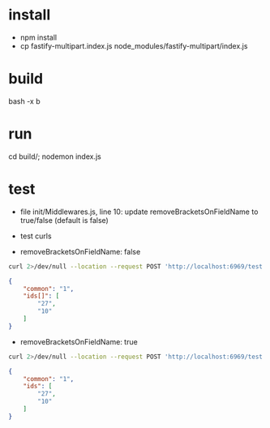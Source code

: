# install
- npm install
- cp fastify-multipart.index.js node_modules/fastify-multipart/index.js

# build
bash -x b

# run
cd build/; nodemon index.js

# test
- file init/Middlewares.js, line 10: update removeBracketsOnFieldName to true/false (default is false)
- test curls

- removeBracketsOnFieldName: false
```bash
curl 2>/dev/null --location --request POST 'http://localhost:6969/test' --header 'x-access-token: ndMrZO9Y2CWaoUe1' --header 'Content-Type: multipart/form-data' --header 'Cookie: PHPSESSID=fd0k8qipgadolnqkv0jeomgpge' --form 'ids[]="27"' --form 'common="1"' --form 'ids[]="10"' | python -m json.tool
```
```json
{
    "common": "1",
    "ids[]": [
        "27",
        "10"
    ]
}
```

- removeBracketsOnFieldName: true
```bash
curl 2>/dev/null --location --request POST 'http://localhost:6969/test' --header 'x-access-token: ndMrZO9Y2CWaoUe1' --header 'Content-Type: multipart/form-data' --header 'Cookie: PHPSESSID=fd0k8qipgadolnqkv0jeomgpge' --form 'ids[]="27"' --form 'common="1"' --form 'ids[]="10"' | python -m json.tool
```
```json
{
    "common": "1",
    "ids": [
        "27",
        "10"
    ]
}
```